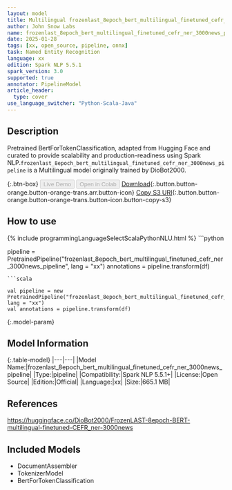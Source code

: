```yaml
---
layout: model
title: Multilingual frozenlast_8epoch_bert_multilingual_finetuned_cefr_ner_3000news_pipeline pipeline BertForTokenClassification from DioBot2000
author: John Snow Labs
name: frozenlast_8epoch_bert_multilingual_finetuned_cefr_ner_3000news_pipeline
date: 2025-01-28
tags: [xx, open_source, pipeline, onnx]
task: Named Entity Recognition
language: xx
edition: Spark NLP 5.5.1
spark_version: 3.0
supported: true
annotator: PipelineModel
article_header:
  type: cover
use_language_switcher: "Python-Scala-Java"
---
```


## Description

Pretrained BertForTokenClassification, adapted from Hugging Face and curated to provide scalability and production-readiness using Spark NLP.`frozenlast_8epoch_bert_multilingual_finetuned_cefr_ner_3000news_pipeline` is a Multilingual model originally trained by DioBot2000.

{:.btn-box}
<button class="button button-orange" disabled>Live Demo</button>
<button class="button button-orange" disabled>Open in Colab</button>
[Download](https://s3.amazonaws.com/auxdata.johnsnowlabs.com/public/models/frozenlast_8epoch_bert_multilingual_finetuned_cefr_ner_3000news_pipeline_xx_5.5.1_3.0_1738044536880.zip){:.button.button-orange.button-orange-trans.arr.button-icon}
[Copy S3 URI](s3://auxdata.johnsnowlabs.com/public/models/frozenlast_8epoch_bert_multilingual_finetuned_cefr_ner_3000news_pipeline_xx_5.5.1_3.0_1738044536880.zip){:.button.button-orange.button-orange-trans.button-icon.button-copy-s3}

## How to use



<div class="tabs-box" markdown="1">
{% include programmingLanguageSelectScalaPythonNLU.html %}
```python

pipeline = PretrainedPipeline("frozenlast_8epoch_bert_multilingual_finetuned_cefr_ner_3000news_pipeline", lang = "xx")
annotations =  pipeline.transform(df)   

```
```scala

val pipeline = new PretrainedPipeline("frozenlast_8epoch_bert_multilingual_finetuned_cefr_ner_3000news_pipeline", lang = "xx")
val annotations = pipeline.transform(df)

```
</div>

{:.model-param}
## Model Information

{:.table-model}
|---|---|
|Model Name:|frozenlast_8epoch_bert_multilingual_finetuned_cefr_ner_3000news_pipeline|
|Type:|pipeline|
|Compatibility:|Spark NLP 5.5.1+|
|License:|Open Source|
|Edition:|Official|
|Language:|xx|
|Size:|665.1 MB|

## References

https://huggingface.co/DioBot2000/FrozenLAST-8epoch-BERT-multilingual-finetuned-CEFR_ner-3000news

## Included Models

- DocumentAssembler
- TokenizerModel
- BertForTokenClassification